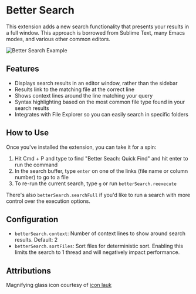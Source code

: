 # Better Search

This extension adds a new search functionality that presents your results in a full window. This approach is borrowed from Sublime Text, many Emacs modes, and various other common editors.

![Better Search Example](https://github.com/thieman/better-search/raw/master/media/search.png)

## Features

- Displays search results in an editor window, rather than the sidebar
- Results link to the matching file at the correct line
- Shows context lines around the line matching your query
- Syntax highlighting based on the most common file type found in your search results
- Integrates with File Explorer so you can easily search in specific folders

## How to Use

Once you've installed the extension, you can take it for a spin:

1. Hit Cmd + P and type to find "Better Seach: Quick Find" and hit enter to run the command
2. In the search buffer, type `enter` on one of the links (file name or column number) to go to a file
3. To re-run the current search, type `g` or run `betterSearch.reexecute`

There's also `betterSearch.searchFull` if you'd like to run a search with more control over the execution options.

## Configuration

- `betterSearch.context`: Number of context lines to show around search results. Default: 2
- `betterSearch.sortFiles`: Sort files for deterministic sort. Enabling this limits the search to 1 thread and will negatively impact performance.

## Attributions

Magnifying glass icon courtesy of [icon lauk](https://www.iconfinder.com/andhikairfani)
